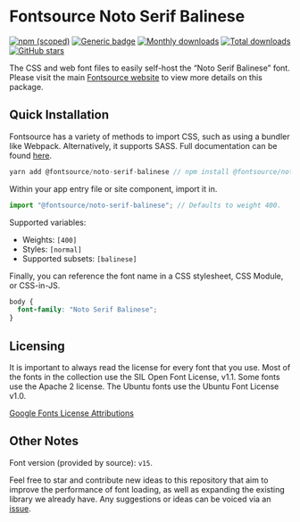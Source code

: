 # Fontsource Noto Serif Balinese

[![npm (scoped)](https://img.shields.io/npm/v/@fontsource/noto-serif-balinese?color=brightgreen)](https://www.npmjs.com/package/@fontsource/noto-serif-balinese) [![Generic badge](https://img.shields.io/badge/fontsource-passing-brightgreen)](https://github.com/fontsource/fontsource) [![Monthly downloads](https://badgen.net/npm/dm/@fontsource/noto-serif-balinese)](https://github.com/fontsource/fontsource) [![Total downloads](https://badgen.net/npm/dt/@fontsource/noto-serif-balinese)](https://github.com/fontsource/fontsource) [![GitHub stars](https://img.shields.io/github/stars/fontsource/fontsource.svg?style=social&label=Star)](https://github.com/fontsource/fontsource/stargazers)

The CSS and web font files to easily self-host the “Noto Serif Balinese” font. Please visit the main [Fontsource website](https://fontsource.org/fonts/noto-serif-balinese) to view more details on this package.

## Quick Installation

Fontsource has a variety of methods to import CSS, such as using a bundler like Webpack. Alternatively, it supports SASS. Full documentation can be found [here](https://fontsource.org/docs/introduction).

```javascript
yarn add @fontsource/noto-serif-balinese // npm install @fontsource/noto-serif-balinese
```

Within your app entry file or site component, import it in.

```javascript
import "@fontsource/noto-serif-balinese"; // Defaults to weight 400.
```

Supported variables:

- Weights: `[400]`
- Styles: `[normal]`
- Supported subsets: `[balinese]`

Finally, you can reference the font name in a CSS stylesheet, CSS Module, or CSS-in-JS.

```css
body {
  font-family: "Noto Serif Balinese";
}
```



## Licensing

It is important to always read the license for every font that you use.
Most of the fonts in the collection use the SIL Open Font License, v1.1. Some fonts use the Apache 2 license. The Ubuntu fonts use the Ubuntu Font License v1.0.

[Google Fonts License Attributions](https://fonts.google.com/attribution)

## Other Notes

Font version (provided by source): `v15`.

Feel free to star and contribute new ideas to this repository that aim to improve the performance of font loading, as well as expanding the existing library we already have. Any suggestions or ideas can be voiced via an [issue](https://github.com/fontsource/fontsource/issues).
